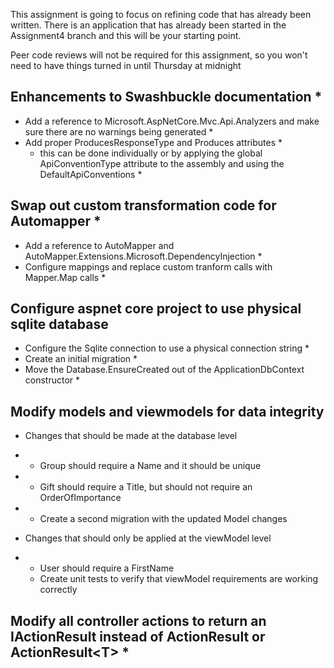 This assignment is going to focus on refining code that has already been written. There is
an application that has already been started in the Assignment4 branch and this will be
your starting point.

Peer code reviews will not be required for this assignment, so you won't need to have
things turned in until Thursday at midnight

## Enhancements to Swashbuckle documentation *
- Add a reference to Microsoft.AspNetCore.Mvc.Api.Analyzers and make sure there are no warnings being generated *
- Add proper ProducesResponseType and Produces attributes *
  - this can be done individually or by applying the global ApiConventionType attribute to the assembly and using the DefaultApiConventions *

## Swap out custom transformation code for Automapper *
- Add a reference to AutoMapper and AutoMapper.Extensions.Microsoft.DependencyInjection *
- Configure mappings and replace custom tranform calls with Mapper.Map calls *

## Configure aspnet core project to use physical sqlite database
- Configure the Sqlite connection to use a physical connection string *
- Create an initial migration *
- Move the Database.EnsureCreated out of the ApplicationDbContext constructor *

## Modify models and viewmodels for data integrity
- Changes that should be made at the database level
* - Group should require a Name and it should be unique
* - Gift should require a Title, but should not require an OrderOfImportance
* - Create a second migration with the updated Model changes
- Changes that should only be applied at the viewModel level
* - User should require a FirstName
  - Create unit tests to verify that viewModel requirements are working correctly

## Modify all controller actions to return an IActionResult instead of ActionResult or ActionResult&lt;T&gt; *
